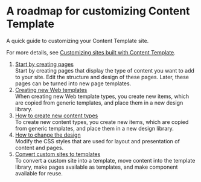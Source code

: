 # A roadmap for customizing Content Template

A quick guide to customizing your Content Template site.

For more details, see [Customizing sites built with Content Template](ctc_design_custom.md).

1.  [Start by creating pages](../ctc/ctc_gs_custom_pages.md)  
Start by creating pages that display the type of content you want to add to your site. Edit the structure and design of these pages. Later, these pages can be turned into new page templates.
2.  [Creating new Web templates](../ctc/ctc_gs_custom_templates.md)  
When creating new Web template types, you create new items, which are copied from generic templates, and place them in a new design library.
3.  [How to create new content types](../ctc/ctc_gs_custom_content.md)  
To create new content types, you create new items, which are copied from generic templates, and place them in a new design library.
4.  [How to change the design](../ctc/ctc_gs_custom_design.md)  
Modify the CSS styles that are used for layout and presentation of content and pages.
5.  [Convert custom sites to templates](../ctc/ctc_gs_custom_convert.md)  
To convert a custom site into a template, move content into the template library, make pages available as templates, and make component available for reuse.


